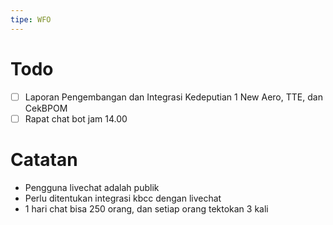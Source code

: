 ```yaml
---
tipe: WFO
---
```

# Todo
- [ ] Laporan Pengembangan dan Integrasi Kedeputian 1 New Aero, TTE, dan CekBPOM
- [ ] Rapat chat bot jam 14.00
# Catatan
- Pengguna livechat adalah publik
- Perlu ditentukan integrasi kbcc dengan livechat
- 1 hari chat bisa 250 orang, dan setiap orang tektokan 3 kali
